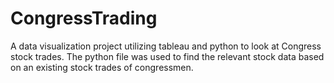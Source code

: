 # CongressTrading
A data visualization project utilizing tableau and python to look at Congress stock trades. The python file was used to find the relevant stock data based on an existing stock trades of congressmen.
